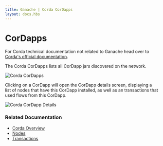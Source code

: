 ```yaml
---
title: Ganache | Corda CorDapps
layout: docs.hbs
---
```

# CorDapps

<p class="alert alert-info">For Corda technical documentation not related to Ganache head over to <a href="https://docs.corda.net/docs/corda-os/4.4.html">Corda's official documentation</a>.</p>

The Corda CorDapps lists all CorDapp jars discovered on the network.

![Corda CorDapps](/img/docs/ganache/corda/cordapps.png)

Clicking on a CorDapp will open the CorDapp details screen, displaying a list of nodes that have this CorDapp installed,
as well as an transactions that used flows from this CorDapp.

![Corda CorDapp Details](/img/docs/ganache/corda/cordapp-details.png)

### Related Documentation

* [Corda Overview](../workspaces/corda)
* [Nodes](./nodes)
* [Transactions](./transactions)
